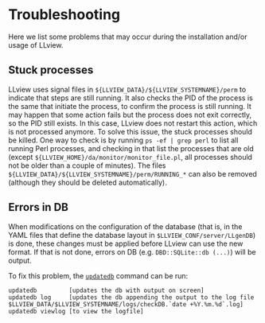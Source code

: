 # Troubleshooting

Here we list some problems that may occur during the installation and/or usage of LLview.

## Stuck processes

LLview uses signal files in `${LLVIEW_DATA}/${LLVIEW_SYSTEMNAME}/perm` to indicate that steps are still running.
It also checks the PID of the process is the same that initiate the process, to confirm the process is still running.
It may happen that some action fails but the process does not exit correctly, so the PID still exists.
In this case, LLview does not restart this action, which is not processed anymore.
To solve this issue, the stuck processes should be killed.
One way to check is by running `ps -ef | grep perl` to list all running Perl processes, and checking in that list the processes that are old (except `${LLVIEW_HOME}/da/monitor/monitor_file.pl`, all processes should not be older than a couple of minutes).
The files `${LLVIEW_DATA}/${LLVIEW_SYSTEMNAME}/perm/RUNNING_*` can also be removed (although they should be deleted automatically).


## Errors in DB

When modifications on the configuration of the database (that is, in the YAML files that define the database layout in `$LLVIEW_CONF/server/LLgenDB`) is done, these changes must be applied before LLview can use the new format. If that is not done, errors on DB (e.g. `DBD::SQLite::db (...)`) will be output. 

To fix this problem, the [`updatedb`](server_install.md#update) command can be run:
```
updatedb         [updates the db with output on screen]
updatedb log     [updates the db appending the output to the log file $LLVIEW_DATA/$LLVIEW_SYSTEMNAME/logs/checkDB.`date +%Y.%m.%d`.log]
updatedb viewlog [to view the logfile]
```
